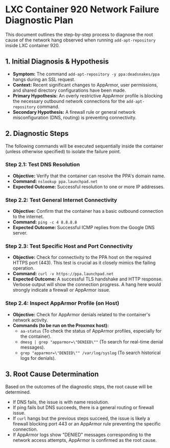 # LXC Container 920 Network Failure Diagnostic Plan

This document outlines the step-by-step process to diagnose the root cause of the network hang observed when running `add-apt-repository` inside LXC container 920.

## 1. Initial Diagnosis & Hypothesis

- **Symptom:** The command `add-apt-repository -y ppa:deadsnakes/ppa` hangs during an SSL request.
- **Context:** Recent significant changes to AppArmor, user permissions, and shared directory configurations have been made.
- **Primary Hypothesis:** An overly restrictive AppArmor profile is blocking the necessary outbound network connections for the `add-apt-repository` command.
- **Secondary Hypothesis:** A firewall rule or general network misconfiguration (DNS, routing) is preventing connectivity.

## 2. Diagnostic Steps

The following commands will be executed sequentially inside the container (unless otherwise specified) to isolate the failure point.

### Step 2.1: Test DNS Resolution
- **Objective:** Verify that the container can resolve the PPA's domain name.
- **Command:** `nslookup ppa.launchpad.net`
- **Expected Outcome:** Successful resolution to one or more IP addresses.

### Step 2.2: Test General Internet Connectivity
- **Objective:** Confirm that the container has a basic outbound connection to the internet.
- **Command:** `ping -c 4 8.8.8.8`
- **Expected Outcome:** Successful ICMP replies from the Google DNS server.

### Step 2.3: Test Specific Host and Port Connectivity
- **Objective:** Check for connectivity to the PPA host on the required HTTPS port (443). This test is crucial as it closely mimics the failing operation.
- **Command:** `curl -v https://ppa.launchpad.net`
- **Expected Outcome:** A successful TLS handshake and HTTP response. Verbose output will show the connection progress. A hang here would strongly indicate a firewall or AppArmor issue.

### Step 2.4: Inspect AppArmor Profile (on Host)
- **Objective:** Check for AppArmor denials related to the container's network activity.
- **Commands (to be run on the Proxmox host):**
  - `aa-status` (To check the status of AppArmor profiles, especially for the container).
  - `dmesg | grep "apparmor=\"DENIED\""` (To search for real-time denial messages).
  - `grep "apparmor=\"DENIED\"" /var/log/syslog` (To search historical logs for denials).

## 3. Root Cause Determination

Based on the outcomes of the diagnostic steps, the root cause will be determined.
- If DNS fails, the issue is with name resolution.
- If ping fails but DNS succeeds, there is a general routing or firewall issue.
- If `curl` hangs but the previous steps succeed, the issue is likely a firewall blocking port 443 or an AppArmor rule preventing the specific connection.
- If AppArmor logs show "DENIED" messages corresponding to the network access attempts, AppArmor is confirmed as the root cause.
